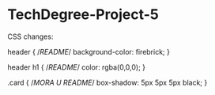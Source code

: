 # TechDegree-Project-5


CSS changes:

header {
    /*README*/
    background-color: firebrick;
}

header h1 {
    /*README*/
    color: rgba(0,0,0);
}

.card {
    /*MORA U README*/
    box-shadow: 5px 5px 5px black;
}